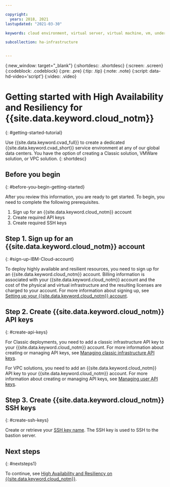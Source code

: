 ```yaml
---

copyright:
  years: 2018, 2021
lastupdated: "2021-03-30"

keywords: cloud environment, virtual server, virtual machine, vm, understanding infrastructure, IaaS model, IT ops admin, on-premises, data center

subcollection: ha-infrastructure


---
```

{:new_window: target="_blank"}
{:shortdesc: .shortdesc}
{:screen: .screen}
{:codeblock: .codeblock}
{:pre: .pre}
{:tip: .tip}
{:note: .note}
{:script: data-hd-video='script'}
{:video: .video}

# Getting started with High Availability and Resiliency for {{site.data.keyword.cloud_notm}} 
{: #getting-started-tutorial}

Use {{site.data.keyword.cvad_full}} to create a dedicated {{site.data.keyword.cvad_short}} service environment at any of our global data centers. You have the option of creating a Classic solution, VMWare solution, or VPC solution. 
{: shortdesc}

## Before you begin
{: #before-you-begin-getting-started}

After you review this information, you are ready to get started. To begin, you need to complete the following prerequisites.

1. Sign up for an {{site.data.keyword.cloud_notm}} account
2. Create required API keys
3. Create required SSH keys

## Step 1. Sign up for an {{site.data.keyword.cloud_notm}} account
{: #sign-up-IBM-Cloud-account}

To deploy highly available and resilient resources, you need to sign up for an {{site.data.keyword.cloud_notm}} account. Billing information is associated with your {{site.data.keyword.cloud_notm}} account and the cost of the physical and virtual infrastructure and the resulting licenses are charged to your account. For more information about signing up, see [Setting up your {{site.data.keyword.cloud_notm}} account](/docs/account?topic=account-account-getting-started#signup).

## Step 2. Create {{site.data.keyword.cloud_notm}} API keys
{: #create-api-keys}

For Classic deployments, you need to add a classic infrastructure API key to your {{site.data.keyword.cloud_notm}} account. For more information about creating or managing API keys, see [Managing classic infrastructure API keys](/docs/account?topic=account-classic_keys).

For VPC solutions, you need to add an {{site.data.keyword.cloud_notm}} API key to your {{site.data.keyword.cloud_notm}} account. For more information about creating or managing API keys, see [Managing user API keys](/docs/account?topic=account-userapikey&interface=ui).

## Step 3. Create {{site.data.keyword.cloud_notm}} SSH keys
{: #create-ssh-keys}

Create or retrieve your [SSH key name](/docs/ssh-keys?topic=ssh-keys-getting-started-tutorial). The SSH key is used to SSH to the bastion server.

## Next steps
{: #nextsteps1}

To continue, see [High Availability and Resiliency on {{site.data.keyword.cloud_notm}}](/docs/ha-infrastructure?topic=landing-about-ha-dr-backup).


